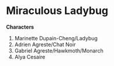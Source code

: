 # Miraculous Ladybug
**Characters**
1. Marinette Dupain-Cheng/Ladybug
2. Adrien Agreste/Chat Noir
3. Gabriel Agreste/Hawkmoth/Monarch
4. Alya Cesaire

